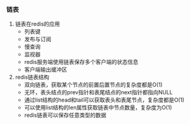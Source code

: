 ### 链表

1. 链表在redis的应用
   - 列表键
   - 发布与订阅
   - 慢查询
   - 监视器
   - redis服务端使用链表保存多个客户端的状态信息
   - 客户端输出缓冲区
2. redis链表结构
   - 双向链表，获取某个节点的前置后置节点的复杂度都是O(1)
   - 无环，表头结点的prev指针和表尾结点的next指针都指向NULL
   - 通过list结构的head和tail可以获取表头和表尾节点，复杂度都是O(1)
   - 可以使用list结构的len属性获取链表中节点数量，复杂度为O(1)
   - redis链表可以保存任意类型的数据